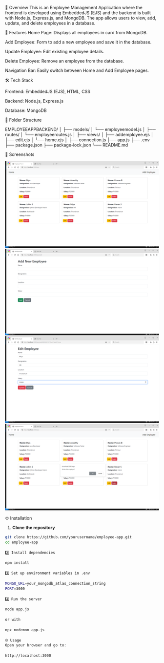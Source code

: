 📌 Overview
This is an Employee Management Application where the frontend is developed using EmbeddedJS (EJS) and the backend is built with Node.js, Express.js, and MongoDB.
The app allows users to view, add, update, and delete employees in a database.

📂 Features
Home Page: Displays all employees in card from MongoDB.

Add Employee: Form to add a new employee and save it in the database.

Update Employee: Edit existing employee details.

Delete Employee: Remove an employee from the database.

Navigation Bar: Easily switch between Home and Add Employee pages.

🛠 Tech Stack

Frontend: EmbeddedJS (EJS), HTML, CSS

Backend: Node.js, Express.js

Database: MongoDB

 📂 Folder Structure

 EMPLOYEEAPPBACKEND/
│
├── models/
│ └── employeemodel.js
│
├── routes/
│ └── employeeroutes.js
│
├── views/
│ ├── addemployee.ejs
│ ├── edit.ejs
│ └── home.ejs
│
├── connection.js
├── app.js
├── .env
├── package.json
├── package-lock.json
└── README.md

📸 Screenshots

![Home Page](screenshots/home1.png)
![Add Employee](screenshots/add.png)
![Update Employee](screenshots/update.png)
![Delete Employee](screenshots/home.png)


 ⚙ Installation

1. **Clone the repository**
```bash
git clone https://github.com/yourusername/employee-app.git
cd employee-app

2️⃣ Install dependencies

npm install

3️⃣ Set up environment variables in .env

MONGO_URL=your_mongodb_atlas_connection_string
PORT=3000

4️⃣ Run the server

node app.js

or with 

npx nodemon app.js

🌐 Usage
Open your browser and go to:

http://localhost:3000





